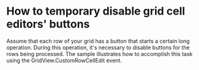 # How to temporary disable grid cell editors' buttons


<p>Assume that each row of your grid has a button that starts a certain long operation. During this operation, it's necessary to disable buttons for the rows being processed. The sample illustrates how to accomplish this task using the GridView.CustomRowCellEdit event.</p>

<br/>


